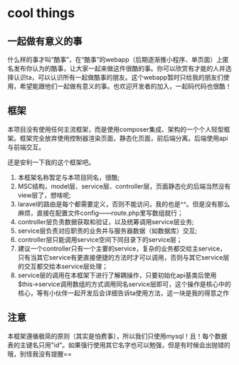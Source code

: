# cool things 
## __一起做有意义的事__
  什么样的事才叫“酷事”，在“酷事”的webapp（后期逐渐推小程序、单页面）上匿名发布你认为的酷事，让大家一起来做这件很酷的事。你可以欣赏有才能的人并选择认识ta，可以认识所有一起做酷事的朋友。这个webapp暂时只给我的朋友们使用，希望能跟他们一起做有意义的事。也欢迎开发者的加入，一起码代码也很酷！
  
  
## __框架__
  本项目没有使用任何主流框架，而是使用composer集成、架构的一个个人轻型框架。框架完全放弃使用控制器渲染页面，静态化页面，前后端分离。后端使用api与前端交互。
  
  还是安利一下我的这个框架吧。
1. 本框架名称暂定与本项目同名，很酷;
2. MSC结构，model层、service层、controller层，页面静态化的后端当然没有view层了，想啥呢;
3. laravel的路由是每个都需要定义，否则不能访问，我的也是^^。但是没有那么麻烦，直接在配置文件config——route.php里写数组就行；
4. controller层负责数据获取和验证，以及统筹调用service层业务;
5. service层负责对应职责的业务并与服务器数据（如数据库）交互;
6. controller层只能调用service空间下同目录下的service层；
7. 建议一个controller只有一个主要的service，复杂的业务都交给主service，只有当其它service有更直接便捷的方法时才可以调用，否则与其它service层的交互都交给本service层处理；
8. service层的调用在本框架下进行了解耦操作，只要初始化api基类后使用$this->service调用数组的方式调用同名service层即可，这个操作是核心中的核心，等有小伙伴一起开发后会详细告诉ta使用方法，这一块是我的得意之作

## __注意__
  本框架遵循极简的原则（其实是怕费事），所以我们只使用mysql！且！每个数据表的主键名只用"id"。如果强行使用其它名字也可以勉强，但是有时候会出抛错的哦，别怪我没有提醒==
